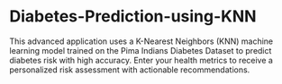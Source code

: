 # Diabetes-Prediction-using-KNN
This advanced application uses a K-Nearest Neighbors (KNN) machine learning model trained on the Pima Indians Diabetes Dataset to predict diabetes risk with high accuracy.  Enter your health metrics to receive a personalized risk assessment with actionable recommendations.
